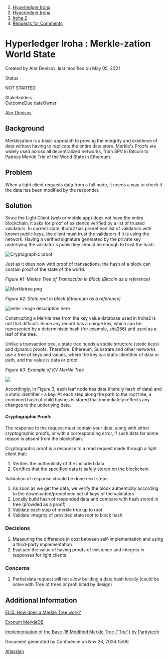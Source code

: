 1. [Hyperledger Iroha](index.html)
2. [Hyperledger Iroha](Hyperledger-Iroha_20873224.html)
3. [Iroha 2](Iroha-2_21012047.html)
4. [Requests for Comments](Requests-for-Comments_21016001.html)

# Hyperledger Iroha : Merkle-zation World State

Created by Aler Denisov, last modified on May 05, 2021

  Status

NOT STARTED 

Stakeholders  
OutcomeDue dateOwner

[Aler Denisov](https://lf-hyperledger.atlassian.net/wiki/people/557058:fdac7a37-b6da-4b77-b313-8081453ecf68?ref=confluence)

## Background

Merklezation is a basic approach to proving the integrity and existence of data without having to replicate the entire data store. Merkle's Proofs are widely used across all decentralized networks, from SPV in Bitcoin to Patricia Merkle Trie of the World State in Ethereum.

## Problem

When a light client requests data from a full node, it needs a way to check if the data has been modified by the responder.

## Solution

Since the Light Client (web or mobile app) does not have the entire blockchain, it asks for proof of existence verified by a list of trusted validators. In current state, Ihora2 has predefined list of validators with known public keys, the client must trust the validators if it is using the network. Having a verified signature generated by the private key underlying the validator's public key should be enough to trust the hash.

![Cryptographic proof](https://exonum.com/doc/version/latest/images/proof.png)

Just as it does now with proof of transactions, the hash of a block can contain proof of the state of the world. 

*Figure #1: Merkle Tree of Transaction in Block (Bitcoin as a reference)*

![Merkletree.png](https://wiki.trezor.io/images/Merkletree.png)

*Figure #2: State root in block (Ethereum as a reference)*

![enter image description here](https://i.stack.imgur.com/YZGxe.png)

Constructing a Merkle tree from the key value database used in Iroha2 is not that difficult. Since any record has a unique key, which can be represented by a deterministic hash (for example, sha256) and used as a leaf of the tree.

Unlike a transaction tree, a state tree needs a stable structure (static keys) and dynamic proofs. Therefore, Ethereum, Substrate and other networks use a tree of keys and values, where the key is a static identifier of data or path, and the value is data or proof.

*Figure #3: Example of KV Merkle Tree*

![](https://2f55lvds9w789zj51msqkmtf-wpengine.netdna-ssl.com/wp-content/uploads/2020/03/merkle-patricia-trie.png)

Accordingly, in Figure 3, each leaf node has data (literally hash of data) and a static identifier - a key. At each step along the path to the root tree, a combined hash of child hashes is stored that immediately reflects any changes to the underlying data.

#### Cryptographic Proofs

The response to the request must contain your data, along with either cryptographic proofs, or with a corresponding error, if such data for some reason is absent from the blockchain.

Cryptographic proof is a response to a read request made through a light client that:

1. Verifies the authenticity of the included data
2. Certifies that the specified data is safely stored on the blockchain.

Validation of response should be done next steps:

1. As soon as we get the data, we verify the block authenticity according to the downloaded/predefined set of keys of the validators
2. Locally build hash of responded data and compare with hash stored in tree (provided as a proof)
3. Validate each step of merkle tree up to root
4. Validate integrity of provided state root to block hash

### Decisions

1. Measuring the difference in cost between self-implementation and using a third-party implementation
2. Evaluate the value of having proofs of existence and integrity in responses for light clients

### Concerns

1. Partial data request will not allow building a data hash locally (could be solve with Tree of trees or prohibited by design)

## Additional Information

[ELI5: How does a Merkle Tree work?](https://www.reddit.com/r/explainlikeimfive/comments/7whzrn/eli5_how_does_a_merkle_tree_work/)

[Exonum MerkleDB](https://exonum.com/doc/version/latest/architecture/merkledb/)

[Implementation of the Base-16 Modified Merkle Tree ("Trie") by Paritytech](https://github.com/paritytech/trie)

Document generated by Confluence on Nov 26, 2024 15:06

[Atlassian](http://www.atlassian.com/)
